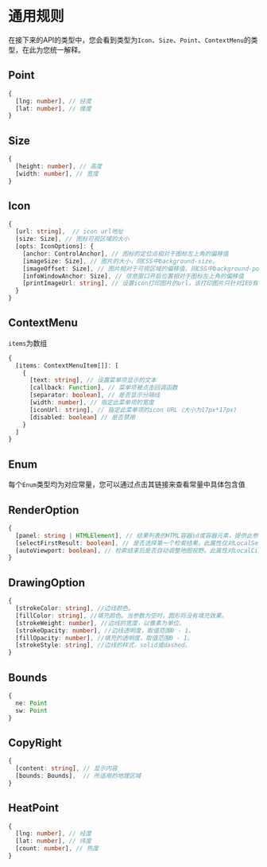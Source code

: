 # 通用规则

在接下来的API的类型中，您会看到类型为`Icon`、`Size`、`Point`、`ContextMenu`的类型，在此为您统一解释。

## Point
``` ts
{
  [lng: number], // 经度
  [lat: number], // 维度
}
```

## Size
``` ts
{
  [height: number], // 高度
  [width: number], // 宽度
}
```

## Icon
``` ts
{
  [url: string],  // icon url地址
  [size: Size], // 图标可视区域的大小
  [opts: IconOptions]: {
    [anchor: ControlAnchor], // 图标的定位点相对于图标左上角的偏移值
    [imageSize: Size], // 图片的大小，同CSS中background-size。
    [imageOffset: Size], // 图片相对于可视区域的偏移值，同CSS中background-position
    [infoWindowAnchor: Size], // 信息窗口开启位置相对于图标左上角的偏移值
    [printImageUrl: string], // 设置icon打印图片的url，该打印图片只针对IE6有效
  }
}
```

## ContextMenu

`items`为数组

``` ts
{
  [items: ContextMenuItem[]]: [
    {
      [text: string], // 设置菜单项显示的文本
      [callback: Function], // 菜单项被点击回调函数
      [separator: boolean], // 是否显示分隔线
      [width: number], // 指定此菜单项的宽度
      [iconUrl: string], // 指定此菜单项的icon URL（大小为17px*17px)
      [disabled: boolean] // 是否禁用
    }
  ]
}
```

## Enum
每个`Enum`类型均为对应常量，您可以通过点击其链接来查看常量中具体包含值

## RenderOption

``` ts
{
  [panel: string | HTMLElement], // 结果列表的HTML容器id或容器元素，提供此参数后，结果列表将在此容器中进行展示。此属性对LocalCity无效。驾车路线规划无效
  [selectFirstResult: boolean], // 是否选择第一个检索结果。此属性仅对LocalSearch有效
  [autoViewport: boolean], // 检索结束后是否自动调整地图视野。此属性对LocalCity无效
}
```

## DrawingOption

``` ts
{
  [strokeColor: string], //边线颜色。
  [fillColor: string], //填充颜色。当参数为空时，圆形将没有填充效果。
  [strokeWeight: number], //边线的宽度，以像素为单位。
  [strokeOpacity: number], //边线透明度，取值范围0 - 1。
  [fillOpacity: number], //填充的透明度，取值范围0 - 1。
  [strokeStyle: string], //边线的样式，solid或dashed。
}
```

## Bounds

``` ts
{
  ne: Point
  sw: Point
}
```

## CopyRight
``` ts
{
  [content: string], // 显示内容
  [bounds: Bounds],  // 所适用的地理区域
}
```

## HeatPoint
``` ts
{
  [lng: number], // 经度
  [lat: number], // 纬度
  [count: number], // 热度
}
```